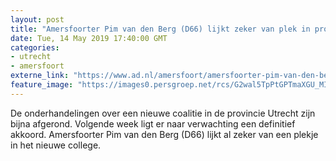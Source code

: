 ```yaml
---
layout: post
title: "Amersfoorter Pim van den Berg (D66) lijkt zeker van plek in provinciebestuur"
date: Tue, 14 May 2019 17:40:00 GMT
categories: 
- utrecht 
- amersfoort 
externe_link: "https://www.ad.nl/amersfoort/amersfoorter-pim-van-den-berg-d66-lijkt-zeker-van-plek-in-provinciebestuur~ae697114/"
feature_image: "https://images0.persgroep.net/rcs/G2wal5TpPtGPTmaXGU_MIqk8lRI/diocontent/49344890/_fitwidth/400/?appId=21791a8992982cd8da851550a453bd7f&quality=0.7"
---
```


De onderhandelingen over een nieuwe coalitie in de provincie Utrecht zijn bijna afgerond. Volgende week ligt er naar verwachting een definitief akkoord. Amersfoorter Pim van den Berg (D66) lijkt al zeker van een plekje in het nieuwe college.
